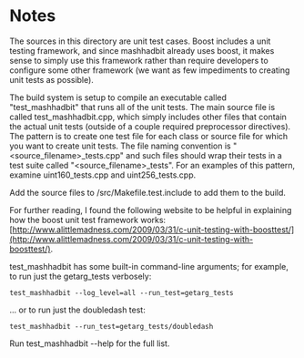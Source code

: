 # Notes
The sources in this directory are unit test cases.  Boost includes a
unit testing framework, and since mashhadbit already uses boost, it makes
sense to simply use this framework rather than require developers to
configure some other framework (we want as few impediments to creating
unit tests as possible).

The build system is setup to compile an executable called "test_mashhadbit"
that runs all of the unit tests.  The main source file is called
test_mashhadbit.cpp, which simply includes other files that contain the
actual unit tests (outside of a couple required preprocessor
directives).  The pattern is to create one test file for each class or
source file for which you want to create unit tests.  The file naming
convention is "<source_filename>_tests.cpp" and such files should wrap
their tests in a test suite called "<source_filename>_tests".  For an
examples of this pattern, examine uint160_tests.cpp and
uint256_tests.cpp.

Add the source files to /src/Makefile.test.include to add them to the build.

For further reading, I found the following website to be helpful in
explaining how the boost unit test framework works:
[http://www.alittlemadness.com/2009/03/31/c-unit-testing-with-boosttest/](http://www.alittlemadness.com/2009/03/31/c-unit-testing-with-boosttest/).

test_mashhadbit has some built-in command-line arguments; for
example, to run just the getarg_tests verbosely:

    test_mashhadbit --log_level=all --run_test=getarg_tests

... or to run just the doubledash test:

    test_mashhadbit --run_test=getarg_tests/doubledash

Run  test_mashhadbit --help   for the full list.

